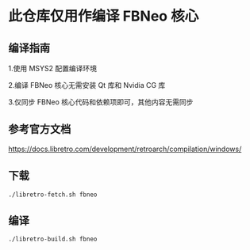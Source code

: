 # 此仓库仅用作编译 FBNeo 核心

## 编译指南

1.使用 MSYS2 配置编译环境

2.编译 FBNeo 核心无需安装 Qt 库和 Nvidia CG 库

3.仅同步 FBNeo 核心代码和依赖项即可，其他内容无需同步

## 参考官方文档

https://docs.libretro.com/development/retroarch/compilation/windows/

## 下载

    ./libretro-fetch.sh fbneo

## 编译

    ./libretro-build.sh fbneo
